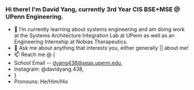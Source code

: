 ### Hi there! I'm David Yang, currently 3rd Year CIS BSE+MSE @ UPenn Engineering. 

- 🌱 I’m currently learning about systems engineering and am doing work at the Systems Architecture Integration Lab at UPenn as well as an Engineering Internship at Nobias Therapeutics.
- 💬 Ask me about anything that interests you, either generally || about me!
- 📫 Reach me @ {
-   School Email -- dyang438@seas.upenn.edu,
-   Instagram: @davidyang.438,
- }
- Pronouns: He/Him/His

<!--
**dyang438/dyang438** is a ✨ _special_ ✨ repository because its `README.md` (this file) appears on your GitHub profile.

Here are some ideas to get you started:

- 🔭 I’m currently working on ...
- 🌱 I’m currently learning ...
- 👯 I’m looking to collaborate on ...
- 🤔 I’m looking for help with ...
- 💬 Ask me about ...
- 📫 How to reach me: ...
- 😄 Pronouns: ...
- ⚡ Fun fact: ...
-->

